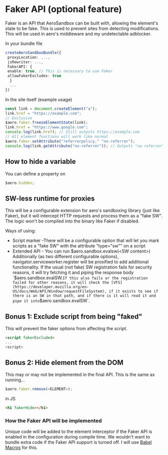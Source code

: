 # Faker API (optional feature)

Faker is an API that AeroSandbox can be built with, allowing the element's state to be fake. This is used to prevent sites from detecting modifications. This will be used in aero's middleware and my undetectable adblocker.

In your bundle file

```ts
createAeroSandboxBundle({
 proxyLocation: ...,
 jsRewriter: ...,
 FakerAPI: {
 enable: true, // This is necessary to use Faker
 allowFakerExcludes: true
  }
  ...
})
```

In the site itself (example usage)

```ts
const link = document.createElement("a");
link.href = "https://example.com";
// Exclusive
$aero.faker.freezeElementState(link);
link.href = "https://www.google.com";
console.log(link.href); // Still outputs https://example.com
// All element functions will work like normal
$aero.faker.setAttribute("referrerpolicy," "no-referrer");
console.log(link.getAttribute("no-referrer")); // Outputs "no-referrer" although the element doesn't contain it
```

## How to hide a variable

You can define a property on

```js
$aero.hidden;
```

## SW-less runtime for proxies

This will be a configurable extension for aero's sandboxing library (just like Faker), but it will intercept HTTP requests and process them as a "fake SW". The logic won't be compiled into the binary like Faker if disabled.

Ways of using:

- Script marker -There will be a configurable option that will let you mark scripts as a "fake SW" with the attribute "type="sw"" on a script
- Extended API - You can run $aero.sandbox.evalsw(<SW content>)
 Additionally (as two different configurable options), navigator.serviceworker.register will be proxified to add additional functionality. If the usual (not fake) SW registration fails for security reasons, it will try fetching it and piping the response body `$aero.sandbox.evalSW.`If this also fails or the registration failed for other reasons, it will check the [VFS](https://developer.mozilla.org/en-US/docs/Web/API/Window/requestFileSystem), if it exists to see if there is an SW in that path, and if there is it will read it and pipe it into`$aero.sandbox.evalSW`.

## Bonus 1: Exclude script from being "faked"

This will prevent the faker options from affecting the script.

```html
<script fakerExcluded>
...
<script>
```

## Bonus 2: Hide element from the DOM

This may or may not be implemented in the final API. This is the same as running...

```ts
$aero.faker.remove(<ELEMENT>);
```

in JS

```html
<h1 fakerHide></h1>
```

### How the Faker API will be implemented

Unique code will be added to the element interceptor if the Faker API is enabled in the configuration during compile time. We wouldn't want to bundle extra code if the Faker API support is turned off. I will use [Babel Macros](https://babeljs.io/blog/2017/09/11/zero-config-with-babel-macros) for this.
